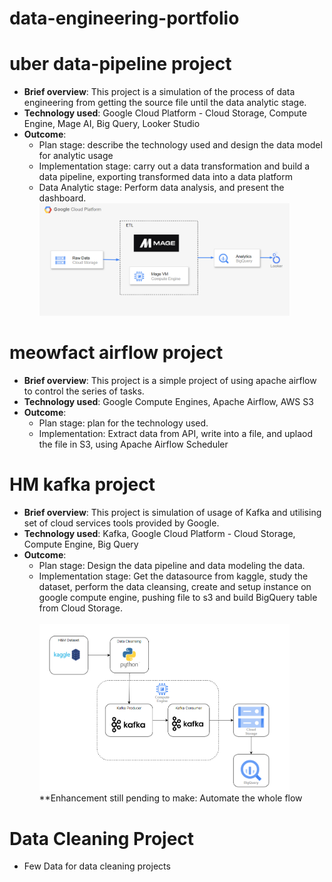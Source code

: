 # data-engineering-portfolio

# uber data-pipeline project
- **Brief overview**: This project is a simulation of the process of data engineering from getting the source file until the data analytic stage. <br>
- **Technology used**: Google Cloud Platform - Cloud Storage, Compute Engine, Mage AI, Big Query, Looker Studio <br>
- **Outcome**: 
  - Plan stage: describe the technology used and design the data model for analytic usage
  - Implementation stage: carry out a data transformation and build a data pipeline, exporting transformed data into a data platform
  - Data Analytic stage: Perform data analysis, and present the dashboard. <br>
<span><img src="build_uber_data_pipeline/architecture-gcp.png" alt="drawing" width="400"/></span>

# meowfact airflow project
- **Brief overview**: This project is a simple project of using apache airflow to control the series of tasks. <br>
- **Technology used**: Google Compute Engines, Apache Airflow, AWS S3 <br>
- **Outcome**:
  - Plan stage: plan for the technology used.
  - Implementation: Extract data from API, write into a file, and uplaod the file in S3, using Apache Airflow Scheduler

# HM kafka project
- **Brief overview**: This project is simulation of usage of Kafka and utilising set of cloud services tools provided by Google.<br>
- **Technology used**: Kafka, Google Cloud Platform - Cloud Storage, Compute Engine, Big Query<br>
- **Outcome**:
  - Plan stage: Design the data pipeline and data modeling the data.
  - Implementation stage: Get the datasource from kaggle, study the dataset, perform the data cleansing, create and setup instance on google compute engine, pushing file to s3 and build BigQuery table from Cloud Storage.
    <br><br>
<span><img src="kafka-project-h&m-product/architecture_h&m_product.png" alt="drawing" width="400"/></span> <br>
**Enhancement still pending to make: Automate the whole flow <br>


# Data Cleaning Project
- Few Data for data cleaning projects

